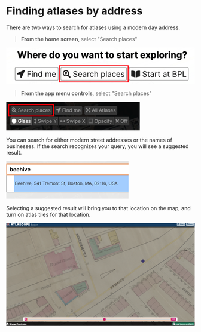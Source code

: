 # Finding atlases by address

There are two ways to search for atlases using a modern day address.

> **From the home screen**, select "Search places"

![search home](/media/img/address.png)

> **From the app menu controls**, select "Search places"

![search menu](/media/img/menu-search.png)

You can search for either modern street addresses or the names of businesses. If the search recognizes your query, you will see a suggested result.

![search business](/media/img/business.png)

Selecting a suggested result will bring you to that location on the map, and turn on atlas tiles for that location.

![search results](/media/img/beehive.png)
